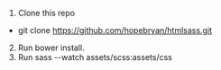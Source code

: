 1. Clone this repo 
  - git clone https://github.com/hopebryan/htmlsass.git 
2. Run bower install.
3. Run sass --watch assets/scss:assets/css
